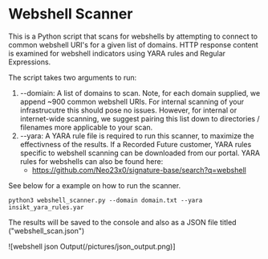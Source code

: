 # Webshell Scanner

This is a Python script that scans for webshells by attempting to connect to common webshell URI's for a given list of domains. HTTP response content is examined for webshell indicators using YARA rules and Regular Expressions.

The script takes two arguments to run:

1. --domiain: A list of domains to scan. Note, for each domain supplied, we append ~900 common webshell URIs. For internal scanning of your infrastrucutre this should pose no issues. However, for internal or internet-wide scanning, we suggest pairing this list down to directories / filenames more applicable to your scan.
2. --yara: A YARA rule file is required to run this scanner, to maximize the effectivness of the results. If a Recorded Future customer, YARA rules specific to webshell scanning can be downloaded from our portal. YARA rules for webshells can also be found here:
    - https://github.com/Neo23x0/signature-base/search?q=webshell

See below for a example on how to run the scanner.

<code>python3 webshell_scanner.py --domain domain.txt --yara insikt_yara_rules.yar</code>

The results will be saved to the console and also as a JSON file titled ("webshell_scan.json")

![webshell json Output(/pictures/json_output.png)]
